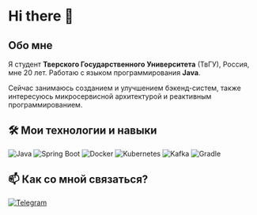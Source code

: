 # Hi there 👋

## Обо мне

Я студент **Тверского Государственного Университета** (ТвГУ), Россия, мне 20 лет. Работаю с языком программирования **Java**. 

Сейчас занимаюсь созданием и улучшением бэкенд-систем, также интересуюсь микросервисной архитектурой и реактивным программированием.

## 🛠️ Мои технологии и навыки

![Java](https://img.shields.io/badge/Java-ED8B00?style=for-the-badge&logo=java&logoColor=white)
![Spring Boot](https://img.shields.io/badge/Spring%20Boot-6DB33F?style=for-the-badge&logo=spring-boot&logoColor=white)
![Docker](https://img.shields.io/badge/Docker-2496ED?style=for-the-badge&logo=docker&logoColor=white)
![Kubernetes](https://img.shields.io/badge/Kubernetes-326CE5?style=for-the-badge&logo=kubernetes&logoColor=white)
![Kafka](https://img.shields.io/badge/Apache%20Kafka-231F20?style=for-the-badge&logo=apache-kafka&logoColor=white)
![Gradle](https://img.shields.io/badge/Gradle-02303A?style=for-the-badge&logo=gradle&logoColor=white)

## 📫 Как со мной связаться?
[![Telegram](https://img.shields.io/badge/Telegram-2CA5E0?style=for-the-badge&logo=telegram&logoColor=white)]([https://t.me/(https://t.me/dw_3123)])
